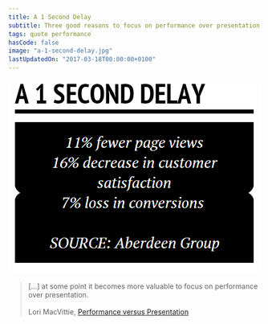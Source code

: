 ```yaml
---
title: A 1 Second Delay
subtitle: Three good reasons to focus on performance over presentation.
tags: quote performance
hasCode: false
image: "a-1-second-delay.jpg"
lastUpdatedOn: "2017-03-18T00:00:00+0100"
---
```

<a href="https://devcentral.f5.com/blogs/us/performance-versus-presentation"><img src="/resources/a-1-second-delay/a-1-second-delay-by-aberdeen-group.png" alt="A 1 Second Delay"></a>

> [...] at some point it becomes more valuable to focus on performance over presentation.
<br/><br/>
>Lori MacVittie, [Performance versus Presentation](https://devcentral.f5.com/blogs/us/performance-versus-presentation)